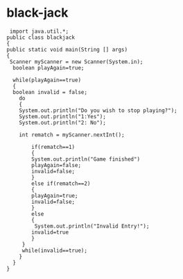 # black-jack

     import java.util.*;
    public class blackjack
    {
    public static void main(String [] args)
    {
     Scanner myScanner = new Scanner(System.in);
      boolean playAgain=true;

      while(playAgain==true)
      {
      boolean invalid = false;
        do
        {
        System.out.println("Do you wish to stop playing?");
        System.out.println("1:Yes");
        System.out.println("2: No");
 
        int rematch = myScanner.nextInt();
 
            if(rematch==1)
            {
            System.out.println("Game finished")
            playAgain=false;
            invalid=false;
            }
            else if(rematch==2)
            {
            playAgain=true;
            invalid=false;
            }
            else
            {
             System.out.println("Invalid Entry!");
            invalid=true
            }
         }
         while(invalid==true);
        }
      }
    }
